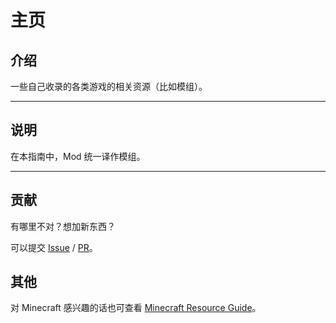 # 主页

## 介绍

一些自己收录的各类游戏的相关资源（比如模组）。

---

## 说明

在本指南中，Mod 统一译作模组。

---

## 贡献

有哪里不对？想加新东西？

可以提交 [Issue](https://github.com/Lyaiya/Everything-Resource-Guide/issues) / [PR](https://github.com/Lyaiya/Everything-Resource-Guide/pulls)。

## 其他

对 Minecraft 感兴趣的话也可查看 [Minecraft Resource Guide](https://lyaiya.github.io/Minecraft-Resource-Guide/)。
